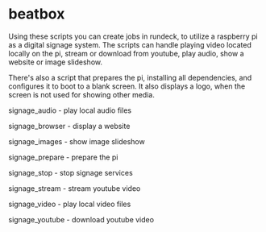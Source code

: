 # beatbox
Using these scripts you can create jobs in rundeck, to utilize a raspberry pi as a digital signage system. The scripts can handle playing video located locally on the pi, stream or download from youtube, play audio, show a website or image slideshow. 

There's also a script that prepares the pi, installing all dependencies, and configures it to boot to a blank screen. It also displays a logo, when the screen is not used for showing other media.

signage_audio - play local audio files

signage_browser - display a website

signage_images - show image slideshow

signage_prepare - prepare the pi

signage_stop - stop signage services

signage_stream - stream youtube video

signage_video - play local video files

signage_youtube - download youtube video
